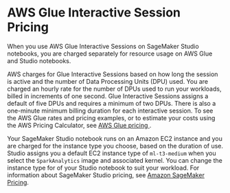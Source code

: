 # AWS Glue Interactive Session Pricing<a name="glue-sm-pricing"></a>

When you use AWS Glue Interactive Sessions on SageMaker Studio notebooks, you are charged separately for resource usage on AWS Glue and Studio notebooks\.

AWS charges for Glue Interactive Sessions based on how long the session is active and the number of Data Processing Units \(DPU\) used\. You are charged an hourly rate for the number of DPUs used to run your workloads, billed in increments of one second\. Glue Interactive Sessions assigns a default of five DPUs and requires a minimum of two DPUs\. There is also a one\-minute minimum billing duration for each interactive session\. To see the AWS Glue rates and pricing examples, or to estimate your costs using the AWS Pricing Calculator, see [AWS Glue pricing ](http://aws.amazon.com/glue/pricing)\.

Your SageMaker Studio notebook runs on an Amazon EC2 instance and you are charged for the instance type you choose, based on the duration of use\. Studio assigns you a default EC2 instance type of `ml-t3-medium` when you select the `SparkAnalytics` image and associated kernel\. You can change the instance type for of your Studio notebook to suit your workload\. For information about SageMaker Studio pricing, see [Amazon SageMaker Pricing](http://aws.amazon.com/sagemaker/pricing)\.